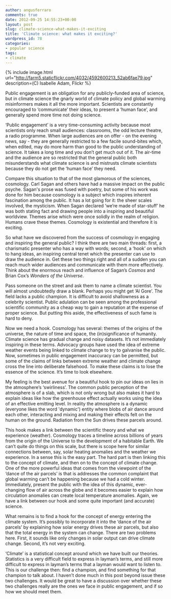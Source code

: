 ```yaml
---
author: angusferraro
comments: true
date: 2012-09-25 14:55:23+00:00
layout: post
slug: climate-science-what-makes-it-exciting
title: 'Climate science: what makes it exciting?'
wordpress_id: 78
categories:
- popular science
tags:
- climate
---
```


{% include image.html
url="http://farm5.staticflickr.com/4032/4592600213_52ab6fae79.jpg"
description=(C) Isabelle Adam, Flickr
%}





Public engagement is an obligation for any publicly-funded area of
science, but in climate science the gnarly world of climate policy and
global warming misinformers makes it all the more
important. Scientists are constantly encouraged to ‘communicate’ their
ideas, to present a ‘human face’, and generally spend more time not
doing science.




‘Public engagement’ is a very time-consuming activity because most
scientists only reach small audiences: classrooms, the odd lecture
theatre, a radio programme. When large audiences are on offer - on the
evening news, say - they are generally restricted to a few facile
sound-bites which, when edited, may do more harm than good to the
public understanding of science. It takes a long time and you don’t
get much out of it. The air-time and the audience are so restricted
that the general public both misunderstands what climate science is
and mistrusts climate scientists because they do not get the ‘human
face’ they need.




Compare this situation to that of the most glamorous of the sciences,
cosmology. Carl Sagan and others have had a massive impact on the
public psyche. Sagan's prose was fused with poetry, but some of his
work was done for him because cosmology is a subject which inspires
inherent fascination among the public. It has a lot going for it: the
sheer scales involved, the mysticism. When Sagan declared ‘we’re made
of star-stuff’ he was both stating fact and drawing people into a
inspiring and beautiful worldview. Themes arise which were once
solidly in the realm of religion. Humans crave these themes. Cosmology
is existential and therefore it is exciting.




So what have we discovered from the success of cosmology in engaging
and inspiring the general public? I think there are two main threads:
first, a charismatic presenter who has a way with words; second, a
‘hook’ on which to hang ideas, an inspiring central tenet which the
presenter can use to draw the audience in. Get these two things right
and all of a sudden you can reach much wider audiences and communicate
with them more effectively. Think about the enormous reach and
influence of Sagan’s _Cosmos_ and Brian Cox’s _Wonders of the
Universe_.




Pass someone on the street and ask them to name a climate
scientist. You will almost undoubtedly draw a blank. Perhaps you might
get ‘Al Gore’. The field lacks a public champion. It is difficult to
avoid shallowness as a celebrity scientist. Public adulation can be
seen among the professional scientific community as a cheap way to
gain a reputation at the expense of proper science. But putting this
aside, the effectiveness of such fame is hard to deny.




Now we need a hook. Cosmology has several: themes of the origins of
the universe, the nature of time and space, the (in)significance of
humanity. Climate science has gradual change and noisy datasets. It’s
not immediately inspiring in these terms. Advocacy groups have used
the idea of extreme weather events being linked to climate change to
try to galvanise the public. Now, sometimes in public engagement
inaccuracy can be permitted, but some of the claims of links between
extreme weather and climate change cross the line into deliberate
falsehood. To make these claims is to lose the essence of the
science. It’s time to look elsewhere.




My feeling is the best avenue for a beautiful hook to pin our ideas on
lies in the atmosphere’s ‘swirliness’. The common public perception of
the atmosphere is of a slab, which is not only wrong but also makes it
hard to explain ideas like how the greenhouse effect actually works
using the idea of an effective emitting level. In reality the
atmosphere is a dynamic (everyone likes the word 'dynamic') entity
where blobs of air dance around each other, interacting and mixing and
making their effects felt on the human on the ground. Radiation from
the Sun drives these parcels around.




This hook makes a link between the scientific theory and what we
experience (weather). Cosmology traces a timeline across billions of
years from the origin of the Universe to the development of a
habitable Earth. We can’t quite do things on this scale, but there is
scope here for similar connections between, say, solar heating
anomalies and the weather we experience. In a sense this is the easy
part. The hard part is then linking this to the concept of climate,
and then on to the concept of climate change. One of the more powerful
ideas that comes from the viewpoint of the ‘dance of the air parcels’
is that is addresses the common complaint that global warming can’t be
happening because we had a cold winter. Immediately, present the
public with the idea of this dynamic, ever-changing flow of air across
the globe and it becomes easier to explain how circulation anomalies
can create local temperature anomalies. Again, we have a link between
our hook and some quite important (and accurate) science.




What remains is to find a hook for the concept of energy entering the
climate system. It’s possibly to incorporate it into the ‘dance of the
air parcels’ by explaining how solar energy drives these air parcels,
but also that the total energy in the system can change. There are two
problems here. First, it sounds like only changes in solar output can
drive climate change. Second, it’s not very exciting.




‘Climate’ is a statistical concept around which we have built our
theories. Statistics is a very difficult field to express in layman’s
terms, and still more difficult to express in layman’s terms that a
layman would want to listen to. This is our challenge then: find a
champion, and find something for that champion to talk about. I
haven’t done much in this post beyond issue these two challenges. It
would be great to have a discussion over whether these two challenges
really are the ones we face in public engagement, and if so how we
should meet them.
